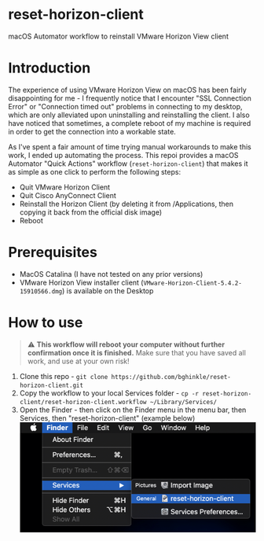 # reset-horizon-client
macOS Automator workflow to reinstall VMware Horizon View client

# Introduction
The experience of using VMware Horizon View on macOS has been fairly disappointing for me - I frequently notice that I encounter "SSL Connection Error" or "Connection timed out" problems in connecting to my desktop, which are only alleviated upon uninstalling and reinstalling the client. I also have noticed that sometimes, a complete reboot of my machine is required in order to get the connection into a workable state.

As I've spent a fair amount of time trying manual workarounds to make this work, I ended up automating the process. This repoi provides a macOS Automator "Quick Actions" workflow (`reset-horizon-client`) that makes it as simple as one click to perform the following steps:
* Quit VMware Horizon Client
* Quit Cisco AnyConnect Client
* Reinstall the Horizon Client (by deleting it from /Applications, then copying it back from the official disk image)
* Reboot

# Prerequisites
* MacOS Catalina (I have not tested on any prior versions)
* VMware Horizon View installer client (`VMware-Horizon-Client-5.4.2-15910566.dmg`) is available on the Desktop

# How to use
> :warning: **This workflow will reboot your computer without further confirmation once it is finished.** Make sure that you have saved all work, and use at your own risk!

1. Clone this repo - `git clone https://github.com/bghinkle/reset-horizon-client.git`
2. Copy the workflow to your local Services folder - `cp -r reset-horizon-client/reset-horizon-client.workflow ~/Library/Services/`
3. Open the Finder - then click on the Finder menu in the menu bar, then Services, then "reset-horizon-client" (example below)
![image](how-to-launch-action.png)